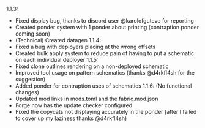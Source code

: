1.1.3:
- Fixed display bug, thanks to discord user @karolofgutovo for reporting
- Created ponder system with 1 ponder about printing (contraption ponder coming soon)
- (Technical) Created datagen
1.1.4:
- Fixed a bug with deployers placing at the wrong offsets
- Created bulk apply system to reduce pain of having to put a schematic on each individual deployer
1.1.5:
- Fixed clone outlines rendering on a non-deployed schematic
- Improved tool usage on pattern schematics (thanks @d4rkfl4sh for the suggestion)
- Added ponder for contraption uses of schematics
1.1.6: (No functional changes)
- Updated mod links in mods.toml and the fabric.mod.json
- Forge now has the update checker configured
- Fixed the copycats not displaying accurately in the ponder (after I failed to cover up my laziness thanks @d4rkfl4sh)